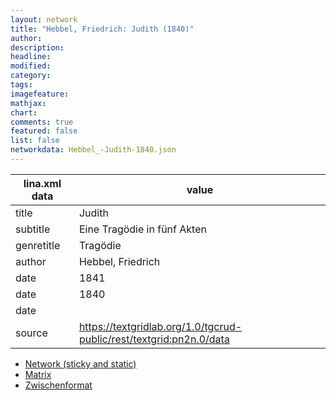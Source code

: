 ```yaml
---
layout: network
title: "Hebbel, Friedrich: Judith (1840)"
author:
description:
headline:
modified:
category:
tags:
imagefeature: 
mathjax: 
chart: 
comments: true
featured: false
list: false
networkdata: Hebbel_-Judith-1840.json
---
```

lina.xml data  | value
------------- | -------------
title|Judith
subtitle|Eine Tragödie in fünf Akten
genretitle|Tragödie
author|Hebbel, Friedrich
date|1841
date|1840
date|
source|https://textgridlab.org/1.0/tgcrud-public/rest/textgrid:pn2n.0/data


* [Network (sticky and static)](/network0008)
* [Matrix](/matrix0008)
* [Zwischenformat](/lina0008 )
